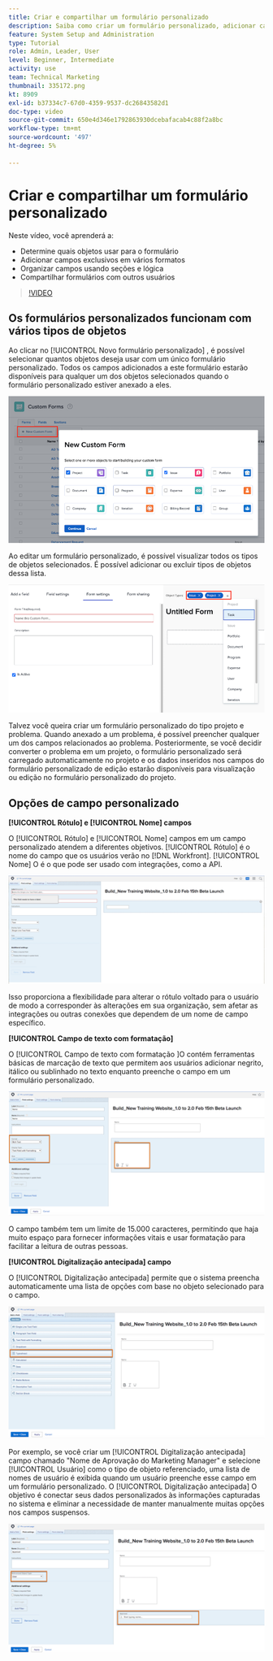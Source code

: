 ```yaml
---
title: Criar e compartilhar um formulário personalizado
description: Saiba como criar um formulário personalizado, adicionar campos exclusivos ao formulário, organizar campos usando seções e lógicas e compartilhar formulários com usuários.
feature: System Setup and Administration
type: Tutorial
role: Admin, Leader, User
level: Beginner, Intermediate
activity: use
team: Technical Marketing
thumbnail: 335172.png
kt: 8909
exl-id: b37334c7-67d0-4359-9537-dc26843582d1
doc-type: video
source-git-commit: 650e4d346e1792863930dcebafacab4c88f2a8bc
workflow-type: tm+mt
source-wordcount: '497'
ht-degree: 5%

---
```


# Criar e compartilhar um formulário personalizado

Neste vídeo, você aprenderá a:

* Determine quais objetos usar para o formulário
* Adicionar campos exclusivos em vários formatos
* Organizar campos usando seções e lógica
* Compartilhar formulários com outros usuários

>[!VIDEO](https://video.tv.adobe.com/v/335172/?quality=12&learn=on)

## Os formulários personalizados funcionam com vários tipos de objetos

Ao clicar no [!UICONTROL Novo formulário personalizado] , é possível selecionar quantos objetos deseja usar com um único formulário personalizado. Todos os campos adicionados a este formulário estarão disponíveis para qualquer um dos objetos selecionados quando o formulário personalizado estiver anexado a eles.

![Janela de formulário personalizado mostrando o [!UICONTROL Novo formulário personalizado] opções de objeto](assets/create-custom-form.png)

Ao editar um formulário personalizado, é possível visualizar todos os tipos de objetos selecionados. É possível adicionar ou excluir tipos de objetos dessa lista.

![Janela de formulário personalizado mostrando os tipos de objeto selecionados durante a edição do formulário](assets/edit-custom-form.png)

Talvez você queira criar um formulário personalizado do tipo projeto e problema. Quando anexado a um problema, é possível preencher qualquer um dos campos relacionados ao problema. Posteriormente, se você decidir converter o problema em um projeto, o formulário personalizado será carregado automaticamente no projeto e os dados inseridos nos campos do formulário personalizado de edição estarão disponíveis para visualização ou edição no formulário personalizado do projeto.

## Opções de campo personalizado

**[!UICONTROL Rótulo] e [!UICONTROL Nome] campos**

O [!UICONTROL Rótulo] e [!UICONTROL Nome] campos em um campo personalizado atendem a diferentes objetivos. [!UICONTROL Rótulo] é o nome do campo que os usuários verão no [!DNL Workfront]. [!UICONTROL Nome] O é o que pode ser usado com integrações, como a API.

![Janela de formulário personalizado mostrando [!UICONTROL Rótulo] e [!UICONTROL Nome] campos](assets/custom-forms-field-label-and-name.png)

Isso proporciona a flexibilidade para alterar o rótulo voltado para o usuário de modo a corresponder às alterações em sua organização, sem afetar as integrações ou outras conexões que dependem de um nome de campo específico.

**[!UICONTROL Campo de texto com formatação]**

O [!UICONTROL Campo de texto com formatação ]O contém ferramentas básicas de marcação de texto que permitem aos usuários adicionar negrito, itálico ou sublinhado no texto enquanto preenche o campo em um formulário personalizado.

![Janela de formulário personalizado mostrando [!UICONTROL Campo de texto com formatação] opção](assets/custom-forms-text-field-with-formatting.png)

O campo também tem um limite de 15.000 caracteres, permitindo que haja muito espaço para fornecer informações vitais e usar formatação para facilitar a leitura de outras pessoas.

**[!UICONTROL Digitalização antecipada] campo**

O [!UICONTROL Digitalização antecipada] permite que o sistema preencha automaticamente uma lista de opções com base no objeto selecionado para o campo.

![Janela de formulário personalizado mostrando [!UICONTROL Digitalização antecipada] opção de campo](assets/custom-forms-typeahead-1.png)

Por exemplo, se você criar um [!UICONTROL Digitalização antecipada] campo chamado &quot;Nome de Aprovação do Marketing Manager&quot; e selecione [!UICONTROL Usuário] como o tipo de objeto referenciado, uma lista de nomes de usuário é exibida quando um usuário preenche esse campo em um formulário personalizado. O [!UICONTROL Digitalização antecipada] O objetivo é conectar seus dados personalizados às informações capturadas no sistema e eliminar a necessidade de manter manualmente muitas opções nos campos suspensos.

![Janela de formulário personalizado mostrando [!UICONTROL Digitalização antecipada] menu suspenso](assets/custom-forms-typeahead-2.png)
